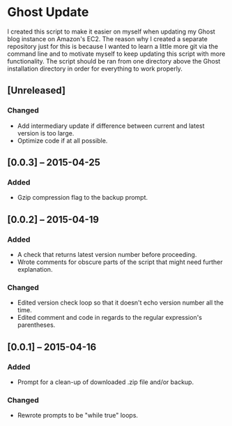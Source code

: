 # Ghost Update
I created this script to make it easier on myself when updating my Ghost blog instance on Amazon's EC2. The reason why I created a separate repository just for this is because I wanted to learn a little more git via the command line and to motivate myself to keep updating this script with more functionality. The script should be ran from one directory above the Ghost installation directory in order for everything to work properly.

## [Unreleased]
### Changed
- Add intermediary update if difference between current and latest version is too large.
- Optimize code if at all possible.

## [0.0.3] – 2015-04-25
### Added
- Gzip compression flag to the backup prompt.

## [0.0.2] – 2015-04-19
### Added
- A check that returns latest version number before proceeding.
- Wrote comments for obscure parts of the script that might need further explanation.

### Changed
- Edited version check loop so that it doesn't echo version number all the time.
- Edited comment and code in regards to the regular expression's parentheses.

## [0.0.1] – 2015-04-16
### Added
- Prompt for a clean-up of downloaded .zip file and/or backup.

### Changed
- Rewrote prompts to be "while true" loops.

